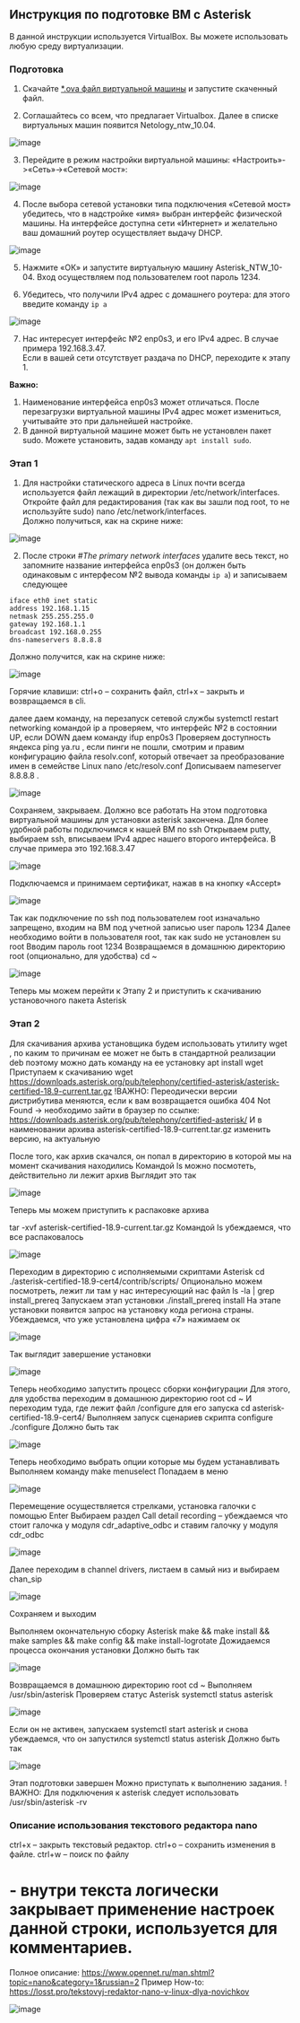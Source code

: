 ## Инструкция по подготовке ВМ c Asterisk

В данной инструкции используется VirtualBox. Вы можете использовать любую среду виртуализации. 

### Подготовка

1. Скачайте [*.ova файл виртуальной машины](https://drive.google.com/file/d/1OlnOyq5aNRaeo6ddrlvV-lWAIU4ht-k6/view) и запустите скаченный файл.

2. Соглашайтесь со всем, что предлагает Virtualbox. Далее в списке виртуальных машин появится Netology_ntw_10.04.

![image](https://user-images.githubusercontent.com/77622076/234555396-dd5928db-9e42-4792-93d8-200c21f5b589.png)

3. Перейдите в режим настройки виртуальной машины: «Настроить»->«Сеть»->«Сетевой мост»:

![image](https://user-images.githubusercontent.com/77622076/234555739-74079b7a-0bde-46ce-b259-9b66cf5cae96.png)

4. После выбора сетевой установки типа подключения «Сетевой мост» убедитесь, что в надстройке «имя» выбран интерфейс физической машины. На интерфейсе доступна сети «Интернет» и желательно ваш домашний роутер осуществляет выдачу DHCP. 

![image](https://user-images.githubusercontent.com/77622076/234558071-7cb1ac45-27a7-4f39-a09f-9d6b7cfb46f6.png)

5. Нажмите «ОК» и запустите виртуальную машину Asterisk_NTW_10-04. Вход осуществляем под пользователем root пароль 1234.

6. Убедитесь, что получили IPv4 адрес с домашнего роутера: для этого введите команду `ip a `

![image](https://user-images.githubusercontent.com/77622076/234559424-59cc6b85-74bd-4eb3-aad2-ed488fbd0c8f.png)

7. Нас интересует интерфейс №2 enp0s3, и его  IPv4 адрес. В случае примера 192.168.3.47.   
Если  в вашей сети отсутствует раздача по DHCP, переходите к этапу 1.

**Важно:**   
1. Наименование интерфейса enp0s3 может отличаться. После перезагрузки виртуальной машины IPv4 адрес может измениться, учитывайте это при дальнейшей настройке.
2. В данной виртуальной машине  может быть не установлен пакет sudo. Можете установить, задав команду `apt install sudo`.

### Этап 1

1. Для настройки статического адреса в Linux почти всегда используется файл лежащий в директории /etc/network/interfaces. Откройте файл для редактирования (так как вы зашли под root, то не используйте sudo) nano /etc/network/interfaces.   
Должно получиться, как на скрине ниже:

![image](https://user-images.githubusercontent.com/77622076/234563403-0b210376-f63d-4114-915b-ac2a608ae342.png)

2. После строки *#The primary network interfaces* удалите весь текст, но запомните название интерфейса enp0s3 (он должен быть одинаковым с интерфесом №2 вывода команды ` ip a `)  и записываем следующее  

```
iface eth0 inet static      
address 192.168.1.15      
netmask 255.255.255.0      
gateway 192.168.1.1        
broadcast 192.168.0.255        
dns-nameservers 8.8.8.8  
```

Должно получится, как на скрине ниже:

![image](https://user-images.githubusercontent.com/77622076/234614333-40097c1e-fef1-4836-b240-b62ed3f9e7d3.png)

Горячие клавиши:
ctrl+o – сохранить файл, 
ctrl+x – закрыть и возвращаемся в cli.

далее даем команду, на перезапуск сетевой службы
systemctl restart networking
командой ip a проверяем, что интерфейс №2 в состоянии UP, если DOWN даем команду ifup enp0s3
Проверяем доступность яндекса ping ya.ru , если пинги не пошли, смотрим и правим конфигурацию файла resolv.conf, который отвечает за преобразование имен в семействе Linux
nano /etc/resolv.conf 
Дописываем nameserver 8.8.8.8 .

![image](https://user-images.githubusercontent.com/77622076/234615587-c1968b44-0203-4d69-9f27-9ae910fb41a8.png)

Сохраняем, закрываем. Должно все работать
На этом подготовка виртуальной машины для установки asterisk закончена. 
Для более удобной работы подключимся к нашей ВМ по ssh 
Открываем putty, выбираем ssh, вписываем IPv4 адрес нашего второго интерфейса. В случае примера это 192.168.3.47

![image](https://user-images.githubusercontent.com/77622076/234615847-89ad58c3-c42e-465d-9968-09ce6801760c.png)

Подключаемся и принимаем сертификат, нажав в на кнопку «Accept»

![image](https://user-images.githubusercontent.com/77622076/234616265-7cd0ce3b-4858-427b-8d9a-b475fe2fc0d9.png)

Так как подключение по ssh под пользователем root изначально запрещено, входим на ВМ под учетной записью user пароль 1234
Далее необходимо войти в пользователя root, так как sudo не установлен 
su root
Вводим пароль root 1234
Возвращаемся в домашнюю директорию root (опционально, для удобства)
cd ~ 

![image](https://user-images.githubusercontent.com/77622076/234631945-51c1a0df-c16e-4b85-95dd-c3bf7df57e61.png)

Теперь мы можем перейти к Этапу 2 и приступить к скачиванию установочного пакета Asterisk

### Этап 2

Для скачивания архива установщика будем использовать утилиту wget , по каким то причинам ее может не быть в стандартной реализации deb поэтому можно дать команду на ее установку
apt install wget 
Приступаем к скачиванию
wget https://downloads.asterisk.org/pub/telephony/certified-asterisk/asterisk-certified-18.9-current.tar.gz
!ВАЖНО: Переодически версии дистрибутива меняются, если к вам возвращается ошибка 404  Not Found -> необходимо зайти в браузер по ссылке: https://downloads.asterisk.org/pub/telephony/certified-asterisk/
И в наименовании архива asterisk-certified-18.9-current.tar.gz изменить версию, на актуальную


После того, как архив скачался, он попал в директорию в которой мы на момент скачивания находились
Командой ls можно посмотеть, действительно ли лежит архив 
Выглядит это так

![image](https://user-images.githubusercontent.com/77622076/234632423-2cdb9c3c-4c1a-417b-852c-9990499800b6.png)

Теперь мы можем приступить к распаковке архива

tar -xvf asterisk-certified-18.9-current.tar.gz
Командой ls убеждаемся, что все распаковалось

![image](https://user-images.githubusercontent.com/77622076/234632550-e56d8f3c-5d2f-4676-bc72-ca38799848bf.png)

Переходим в директорию с исполняемыми скриптами Asterisk
cd ./asterisk-certified-18.9-cert4/contrib/scripts/
Опционально можем посмотреть, лежит ли там у нас интересующий нас файл
ls -la | grep install_prereq
Запускаем этап установки
./install_prereq  install
На этапе установки появится запрос на установку кода региона страны. Убеждаемся, что уже установлена цифра «7» нажимаем ок

![image](https://user-images.githubusercontent.com/77622076/234632688-51036c5a-d810-4d6c-8321-769652827a16.png)

Так выглядит завершение установки

![image](https://user-images.githubusercontent.com/77622076/234632876-74dc29f2-6799-4c45-b7c2-f8bad5d35731.png)

Теперь необходимо запустить процесс сборки конфигурации
Для этого, для удобства переходим в домашнюю директорию root
cd ~
И переходим туда, где лежит файл /configure для его запуска
cd asterisk-certified-18.9-cert4/
Выполняем запуск сценариев скрипта configure
./configure
Должно быть так

![image](https://user-images.githubusercontent.com/77622076/234633108-df932254-0221-45f4-acf8-25f59c981560.png)

Теперь необходимо выбрать опции которые мы будем устанавливать
Выполняем команду 
make menuselect
Попадаем в меню

![image](https://user-images.githubusercontent.com/77622076/234633236-2b6053bc-73d9-46a3-be03-0e6c25d8a991.png)

Перемещение осуществляется стрелками, установка галочки с помощью Enter 
Выбираем раздел Call detail recording – убеждаемся что стоит галочка у модуля cdr_adaptive_odbc и ставим галочку у модуля cdr_odbc

![image](https://user-images.githubusercontent.com/77622076/234633332-6ab340a8-e630-4d6c-b037-53afe6224f42.png)

Далее переходим в channel drivers, листаем в самый низ и выбираем chan_sip

![image](https://user-images.githubusercontent.com/77622076/234633475-b5a05cc6-f8e6-4911-bdb4-3606fced6f41.png)

Сохраняем и выходим

Выполняем окончательную сборку Asterisk 
make && make install && make samples && make config && make install-logrotate
Дожидаемся процесса окончания установки
Должно быть так

![image](https://user-images.githubusercontent.com/77622076/234633643-91c13f39-a114-47a0-838f-2b7270aa26f8.png)

Возвращаемся в домашнюю директорию root cd ~
Выполняем /usr/sbin/asterisk
Проверяем статус Asterisk
systemctl status asterisk

![image](https://user-images.githubusercontent.com/77622076/234633787-988a6f34-7563-4ed4-b51f-74e2ec5a4d7f.png)

Если он не активен, запускаем
systemctl start asterisk
и снова убеждаемся, что он запустился
systemctl status asterisk
Должно быть так

![image](https://user-images.githubusercontent.com/77622076/234633919-b2f76f36-6757-4b22-a356-f9d5ddc61a5c.png)

Этап подготовки завершен
Можно приступать к выполнению задания.
!ВАЖНО: Для подключения к asterisk следует использовать 
/usr/sbin/asterisk -rv 

### Описание использования текстового редактора nano

ctrl+x – закрыть текстовый редактор.
ctrl+o – сохранить изменения в файле.
ctrl+w – поиск по файлу
# - внутри текста логически закрывает применение настроек данной строки, используется для комментариев.
Полное описание: https://www.opennet.ru/man.shtml?topic=nano&category=1&russian=2
Пример How-to: https://losst.pro/tekstovyj-redaktor-nano-v-linux-dlya-novichkov

![image](https://user-images.githubusercontent.com/77622076/234634257-716a7cb7-41a9-4fc0-b00a-de03d4e3880c.png)





